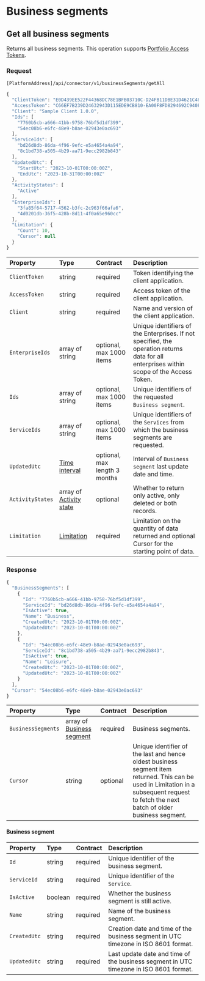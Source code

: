 <!-- AUTOMATICALLY GENERATED, DO NOT MODIFY -->
# Business segments

## Get all business segments

Returns all business segments. This operation supports [Portfolio Access Tokens](../guidelines/multi-property.md).

### Request

`[PlatformAddress]/api/connector/v1/businessSegments/getAll`

```javascript
{
  "ClientToken": "E0D439EE522F44368DC78E1BFB03710C-D24FB11DBE31D4621C4817E028D9E1D",
  "AccessToken": "C66EF7B239D24632943D115EDE9CB810-EA00F8FD8294692C940F6B5A8F9453D",
  "Client": "Sample Client 1.0.0",
  "Ids": [
    "7760b5cb-a666-41bb-9758-76bf5d1df399",
    "54ec08b6-e6fc-48e9-b8ae-02943e0ac693"
  ],
  "ServiceIds": [
    "bd26d8db-86da-4f96-9efc-e5a4654a4a94",
    "8c1bd738-a505-4b29-aa71-9ecc2982b843"
  ],
  "UpdatedUtc": {
    "StartUtc": "2023-10-01T00:00:00Z",
    "EndUtc": "2023-10-31T00:00:00Z"
  },
  "ActivityStates": [
    "Active"
  ],
  "EnterpriseIds": [
    "3fa85f64-5717-4562-b3fc-2c963f66afa6",
    "4d0201db-36f5-428b-8d11-4f0a65e960cc"
  ],
  "Limitation": {
    "Count": 10,
    "Cursor": null
  }
}
```

| Property | Type | Contract | Description |
| :-- | :-- | :-- | :-- |
| `ClientToken` | string | required | Token identifying the client application. |
| `AccessToken` | string | required | Access token of the client application. |
| `Client` | string | required | Name and version of the client application. |
| `EnterpriseIds` | array of string | optional, max 1000 items | Unique identifiers of the Enterprises. If not specified, the operation returns data for all enterprises within scope of the Access Token. |
| `Ids` | array of string | optional, max 1000 items | Unique identifiers of the requested `Business segment`. |
| `ServiceIds` | array of string | optional, max 1000 items | Unique identifiers of the `Services` from which the business segments are requested. |
| `UpdatedUtc` | [Time interval](_objects.md#time-interval) | optional, max length 3 months | Interval of `Business segment` last update date and time. |
| `ActivityStates` | array of [Activity state](_objects.md#activity-state) | optional | Whether to return only active, only deleted or both records. |
| `Limitation` | [Limitation](../guidelines/pagination.md#limitation) | required | Limitation on the quantity of data returned and optional Cursor for the starting point of data. |

### Response

```javascript
{
  "BusinessSegments": [
    {
      "Id": "7760b5cb-a666-41bb-9758-76bf5d1df399",
      "ServiceId": "bd26d8db-86da-4f96-9efc-e5a4654a4a94",
      "IsActive": true,
      "Name": "Business",
      "CreatedUtc": "2023-10-01T00:00:00Z",
      "UpdatedUtc": "2023-10-01T00:00:00Z"
    },
    {
      "Id": "54ec08b6-e6fc-48e9-b8ae-02943e0ac693",
      "ServiceId": "8c1bd738-a505-4b29-aa71-9ecc2982b843",
      "IsActive": true,
      "Name": "Leisure",
      "CreatedUtc": "2023-10-01T00:00:00Z",
      "UpdatedUtc": "2023-10-01T00:00:00Z"
    }
  ],
  "Cursor": "54ec08b6-e6fc-48e9-b8ae-02943e0ac693"
}
```

| Property | Type | Contract | Description |
| :-- | :-- | :-- | :-- |
| `BusinessSegments` | array of [Business segment](businesssegments.md#business-segment) | required | Business segments. |
| `Cursor` | string | optional | Unique identifier of the last and hence oldest business segment item returned. This can be used in Limitation in a subsequent request to fetch the next batch of older business segment. |

#### Business segment

| Property | Type | Contract | Description |
| :-- | :-- | :-- | :-- |
| `Id` | string | required | Unique identifier of the business segment. |
| `ServiceId` | string | required | Unique identifier of the `Service`. |
| `IsActive` | boolean | required | Whether the business segment is still active. |
| `Name` | string | required | Name of the business segment. |
| `CreatedUtc` | string | required | Creation date and time of the business segment in UTC timezone in ISO 8601 format. |
| `UpdatedUtc` | string | required | Last update date and time of the business segment in UTC timezone in ISO 8601 format. |
